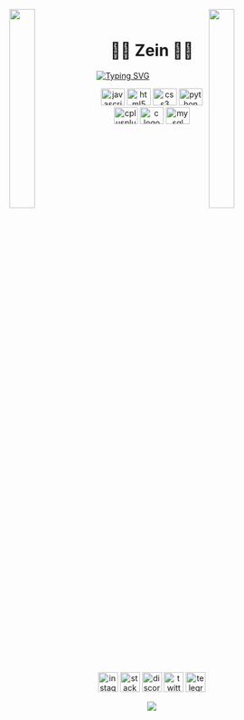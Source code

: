 <p>
  <img align="right" width="30%" src="https://c.tenor.com/2uuLhWVyTvwAAAAC/elysia.gif">
  <img align="left" width="30%" src="https://c.tenor.com/2uuLhWVyTvwAAAAC/elysia.gif">
</p>

<br>
<p align="center">
  <h1 align="center" font-color="#8BF7E8FF">🐱‍👤 Zein 🐱‍👤</h1>
  <a href="https://git.io/typing-svg"><img src="https://readme-typing-svg.herokuapp.com?font=Fira+Code&pause=1000&color=8BF7E8&center=true&width=435&lines=%F0%9F%91%8B+Welcome+%7C+%E5%85%A5%E3%82%89%E3%81%A3%E3%81%97%E3%82%83%E3%81%84%E3%81%BE%E3%81%9B+%F0%9F%91%8B;%F0%9F%90%B1%E2%80%8D%F0%9F%91%A4I'am+Zen+%F0%9F%90%B1%E2%80%8D%F0%9F%91%A4;%F0%9F%91%80+Have+A+Look+%F0%9F%91%80;%F0%9F%99%8F+Thanks+For+Visiting+%F0%9F%99%8F" alt="Typing SVG" />
  </a>
</p>

<div align="center">
  <img src="https://cdn.jsdelivr.net/gh/devicons/devicon/icons/javascript/javascript-original.svg" height="30" width="42" alt="javascript logo"  />
  <img src="https://cdn.jsdelivr.net/gh/devicons/devicon/icons/html5/html5-original.svg" height="30" width="42" alt="html5 logo"  />
  <img src="https://cdn.jsdelivr.net/gh/devicons/devicon/icons/css3/css3-original.svg" height="30" width="42" alt="css3 logo"  />
  <img src="https://cdn.jsdelivr.net/gh/devicons/devicon/icons/python/python-original.svg" height="30" width="42" alt="python logo"  />
  <img src="https://cdn.jsdelivr.net/gh/devicons/devicon/icons/cplusplus/cplusplus-original.svg" height="30" width="42" alt="cplusplus logo"  />
  <img src="https://cdn.jsdelivr.net/gh/devicons/devicon/icons/c/c-original.svg" height="30" width="42" alt="c logo"  />
  <img src="https://cdn.jsdelivr.net/gh/devicons/devicon/icons/mysql/mysql-original.svg" height="30" width="42" alt="mysql logo"  />
</div>

<br clear="both">

<div align="center">
  <img src="https://img.shields.io/static/v1?message=Instagram&logo=instagram&label=&color=E4405F&logoColor=white&labelColor=&style=for-the-badge" height="35" alt="instagram logo"  />
  <img src="https://img.shields.io/static/v1?message=Stackoverflow&logo=stackoverflow&label=&color=FE7A16&logoColor=white&labelColor=&style=for-the-badge" height="35" alt="stackoverflow logo"  />
  <img src="https://img.shields.io/static/v1?message=Discord&logo=discord&label=&color=7289DA&logoColor=white&labelColor=&style=for-the-badge" height="35" alt="discord logo"  />
  <img src="https://img.shields.io/static/v1?message=Twitter&logo=twitter&label=&color=1DA1F2&logoColor=white&labelColor=&style=for-the-badge" height="35" alt="twitter logo"  />
  <img src="https://img.shields.io/static/v1?message=Telegram&logo=telegram&label=&color=2CA5E0&logoColor=white&labelColor=&style=for-the-badge" height="35" alt="telegram logo"  />
</div>

<p align="center">
    <img src="https://github-readme-streak-stats.herokuapp.com/?user=Zeinshirou04&theme=dark&hide_border=false">
</p>
